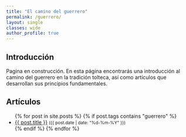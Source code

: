 ```yaml
---
title: "El camino del guerrero"
permalink: /guerrero/
layout: single
classes: wide
author_profile: true
---
```


<h2>Introducción</h2>
<p>
Pagina en construcción.
En esta página encontrarás una introducción al camino del guerrero en la tradición tolteca, así como artículos que desarrollan sus principios fundamentales.
</p>

<h2>Artículos</h2>
<ul>
{% for post in site.posts %}
  {% if post.tags contains "guerrero" %}
    <li><a href="{{ post.url }}">{{ post.title }}</a> <small>({{ post.date | date: "%d-%m-%Y" }})</small></li>
  {% endif %}
{% endfor %}
</ul>